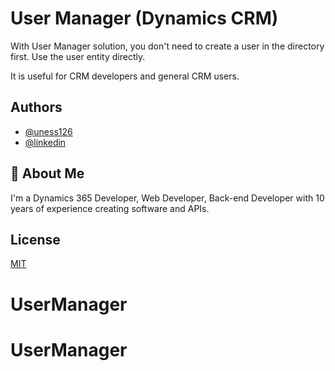 
# User Manager (Dynamics CRM)

With User Manager solution, you don't need to create a user in the directory first. Use the user entity directly.

It is useful for CRM developers and general CRM users.

## Authors

- [@uness126](https://github.com/uness126)
- [@linkedin](https://www.linkedin.com/in/youness-mohamadian-beydokhti/)


## 🚀 About Me
I'm a Dynamics 365 Developer, Web Developer, Back-end Developer with 10 years of experience creating software and APIs.



## License

[MIT](https://choosealicense.com/licenses/mit/)

# UserManager
# UserManager
